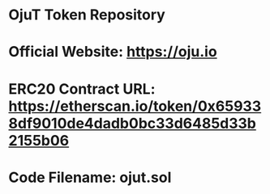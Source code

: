 # OjuT Token Repository
# Official Website: https://oju.io
# ERC20 Contract URL: https://etherscan.io/token/0x659338df9010de4dadb0bc33d6485d33b2155b06
# Code Filename: ojut.sol
